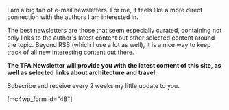 I am a big fan of e-mail newsletters. For me, it feels like a more direct connection with the authors I am interested in.

The best newsletters are those that seem especially curated, containing not only links to the author's latest content but other selected content around the topic. Beyond RSS (which I use a lot as well), it is a nice way to keep track of all new interesting content out there.

<strong>The TFA Newsletter will provide you with the latest content of this site, as well as selected links about architecture and travel.</strong>

Subscribe and receive every 2 weeks my little update to you.

[mc4wp_form id="48"]
